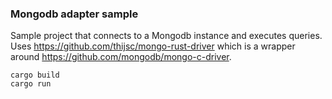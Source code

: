 ### Mongodb adapter sample
Sample project that connects to a Mongodb instance and executes queries.
Uses https://github.com/thijsc/mongo-rust-driver which is a wrapper around https://github.com/mongodb/mongo-c-driver.

```
cargo build
cargo run
```